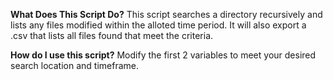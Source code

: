 <b>What Does This Script Do?</b>
This script searches a directory recursively and lists any files modified within the alloted time period. It will also export a .csv that lists all files found that meet the criteria.

<b>How do I use this script?</b>
Modify the first 2 variables to meet your desired search location and timeframe.
